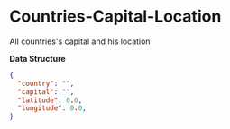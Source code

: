 Countries-Capital-Location
==========================

All countries's capital and his location


**Data Structure**
```json
{
  "country": "",
  "capital": "",
  "latitude": 0.0,
  "longitude": 0.0,
}

```
